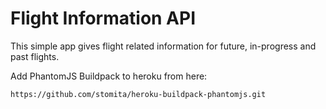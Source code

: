 # Flight Information API

This simple app gives flight related information for future, in-progress and past flights.

Add PhantomJS Buildpack to heroku from here:

`https://github.com/stomita/heroku-buildpack-phantomjs.git`

